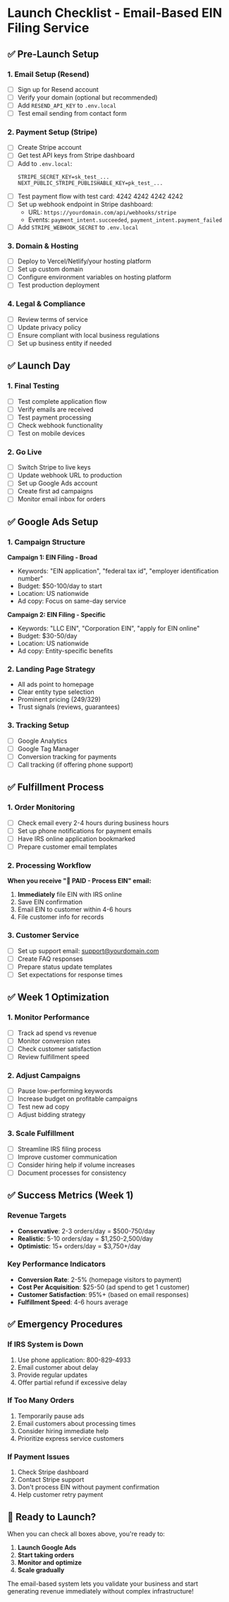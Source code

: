 # Launch Checklist - Email-Based EIN Filing Service

## ✅ Pre-Launch Setup

### 1. Email Setup (Resend)
- [ ] Sign up for Resend account
- [ ] Verify your domain (optional but recommended)
- [ ] Add `RESEND_API_KEY` to `.env.local`
- [ ] Test email sending from contact form

### 2. Payment Setup (Stripe)
- [ ] Create Stripe account
- [ ] Get test API keys from Stripe dashboard
- [ ] Add to `.env.local`:
  ```
  STRIPE_SECRET_KEY=sk_test_...
  NEXT_PUBLIC_STRIPE_PUBLISHABLE_KEY=pk_test_...
  ```
- [ ] Test payment flow with test card: 4242 4242 4242 4242
- [ ] Set up webhook endpoint in Stripe dashboard:
  - URL: `https://yourdomain.com/api/webhooks/stripe`
  - Events: `payment_intent.succeeded`, `payment_intent.payment_failed`
- [ ] Add `STRIPE_WEBHOOK_SECRET` to `.env.local`

### 3. Domain & Hosting
- [ ] Deploy to Vercel/Netlify/your hosting platform
- [ ] Set up custom domain
- [ ] Configure environment variables on hosting platform
- [ ] Test production deployment

### 4. Legal & Compliance
- [ ] Review terms of service
- [ ] Update privacy policy
- [ ] Ensure compliant with local business regulations
- [ ] Set up business entity if needed

## ✅ Launch Day

### 1. Final Testing
- [ ] Test complete application flow
- [ ] Verify emails are received
- [ ] Test payment processing
- [ ] Check webhook functionality
- [ ] Test on mobile devices

### 2. Go Live
- [ ] Switch Stripe to live keys
- [ ] Update webhook URL to production
- [ ] Set up Google Ads account
- [ ] Create first ad campaigns
- [ ] Monitor email inbox for orders

## ✅ Google Ads Setup

### 1. Campaign Structure
**Campaign 1: EIN Filing - Broad**
- Keywords: "EIN application", "federal tax id", "employer identification number"
- Budget: $50-100/day to start
- Location: US nationwide
- Ad copy: Focus on same-day service

**Campaign 2: EIN Filing - Specific**
- Keywords: "LLC EIN", "Corporation EIN", "apply for EIN online"
- Budget: $30-50/day
- Location: US nationwide
- Ad copy: Entity-specific benefits

### 2. Landing Page Strategy
- All ads point to homepage
- Clear entity type selection
- Prominent pricing ($249/$329)
- Trust signals (reviews, guarantees)

### 3. Tracking Setup
- [ ] Google Analytics
- [ ] Google Tag Manager
- [ ] Conversion tracking for payments
- [ ] Call tracking (if offering phone support)

## ✅ Fulfillment Process

### 1. Order Monitoring
- [ ] Check email every 2-4 hours during business hours
- [ ] Set up phone notifications for payment emails
- [ ] Have IRS online application bookmarked
- [ ] Prepare customer email templates

### 2. Processing Workflow
**When you receive "🚨 PAID - Process EIN" email:**
1. **Immediately** file EIN with IRS online
2. Save EIN confirmation
3. Email EIN to customer within 4-6 hours
4. File customer info for records

### 3. Customer Service
- [ ] Set up support email: support@yourdomain.com
- [ ] Create FAQ responses
- [ ] Prepare status update templates
- [ ] Set expectations for response times

## ✅ Week 1 Optimization

### 1. Monitor Performance
- [ ] Track ad spend vs revenue
- [ ] Monitor conversion rates
- [ ] Check customer satisfaction
- [ ] Review fulfillment speed

### 2. Adjust Campaigns
- [ ] Pause low-performing keywords
- [ ] Increase budget on profitable campaigns
- [ ] Test new ad copy
- [ ] Adjust bidding strategy

### 3. Scale Fulfillment
- [ ] Streamline IRS filing process
- [ ] Improve customer communication
- [ ] Consider hiring help if volume increases
- [ ] Document processes for consistency

## ✅ Success Metrics (Week 1)

### Revenue Targets
- **Conservative**: 2-3 orders/day = $500-750/day
- **Realistic**: 5-10 orders/day = $1,250-2,500/day
- **Optimistic**: 15+ orders/day = $3,750+/day

### Key Performance Indicators
- **Conversion Rate**: 2-5% (homepage visitors to payment)
- **Cost Per Acquisition**: $25-50 (ad spend to get 1 customer)
- **Customer Satisfaction**: 95%+ (based on email responses)
- **Fulfillment Speed**: 4-6 hours average

## ✅ Emergency Procedures

### If IRS System is Down
1. Use phone application: 800-829-4933
2. Email customer about delay
3. Provide regular updates
4. Offer partial refund if excessive delay

### If Too Many Orders
1. Temporarily pause ads
2. Email customers about processing times
3. Consider hiring immediate help
4. Prioritize express service customers

### If Payment Issues
1. Check Stripe dashboard
2. Contact Stripe support
3. Don't process EIN without payment confirmation
4. Help customer retry payment

## 🎯 Ready to Launch?

When you can check all boxes above, you're ready to:
1. **Launch Google Ads**
2. **Start taking orders**
3. **Monitor and optimize**
4. **Scale gradually**

The email-based system lets you validate your business and start generating revenue immediately without complex infrastructure! 